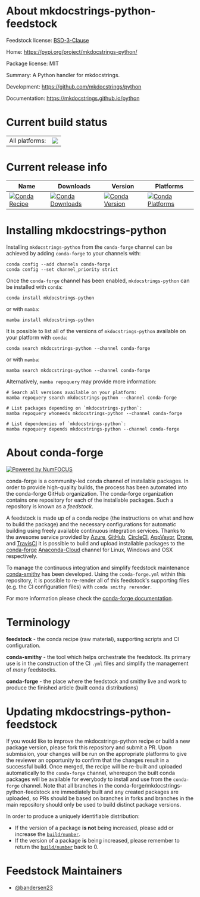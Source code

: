 About mkdocstrings-python-feedstock
===================================

Feedstock license: [BSD-3-Clause](https://github.com/conda-forge/mkdocstrings-python-feedstock/blob/main/LICENSE.txt)

Home: https://pypi.org/project/mkdocstrings-python/

Package license: MIT

Summary: A Python handler for mkdocstrings.

Development: https://github.com/mkdocstrings/python

Documentation: https://mkdocstrings.github.io/python

Current build status
====================


<table><tr><td>All platforms:</td>
    <td>
      <a href="https://dev.azure.com/conda-forge/feedstock-builds/_build/latest?definitionId=15653&branchName=main">
        <img src="https://dev.azure.com/conda-forge/feedstock-builds/_apis/build/status/mkdocstrings-python-feedstock?branchName=main">
      </a>
    </td>
  </tr>
</table>

Current release info
====================

| Name | Downloads | Version | Platforms |
| --- | --- | --- | --- |
| [![Conda Recipe](https://img.shields.io/badge/recipe-mkdocstrings--python-green.svg)](https://anaconda.org/conda-forge/mkdocstrings-python) | [![Conda Downloads](https://img.shields.io/conda/dn/conda-forge/mkdocstrings-python.svg)](https://anaconda.org/conda-forge/mkdocstrings-python) | [![Conda Version](https://img.shields.io/conda/vn/conda-forge/mkdocstrings-python.svg)](https://anaconda.org/conda-forge/mkdocstrings-python) | [![Conda Platforms](https://img.shields.io/conda/pn/conda-forge/mkdocstrings-python.svg)](https://anaconda.org/conda-forge/mkdocstrings-python) |

Installing mkdocstrings-python
==============================

Installing `mkdocstrings-python` from the `conda-forge` channel can be achieved by adding `conda-forge` to your channels with:

```
conda config --add channels conda-forge
conda config --set channel_priority strict
```

Once the `conda-forge` channel has been enabled, `mkdocstrings-python` can be installed with `conda`:

```
conda install mkdocstrings-python
```

or with `mamba`:

```
mamba install mkdocstrings-python
```

It is possible to list all of the versions of `mkdocstrings-python` available on your platform with `conda`:

```
conda search mkdocstrings-python --channel conda-forge
```

or with `mamba`:

```
mamba search mkdocstrings-python --channel conda-forge
```

Alternatively, `mamba repoquery` may provide more information:

```
# Search all versions available on your platform:
mamba repoquery search mkdocstrings-python --channel conda-forge

# List packages depending on `mkdocstrings-python`:
mamba repoquery whoneeds mkdocstrings-python --channel conda-forge

# List dependencies of `mkdocstrings-python`:
mamba repoquery depends mkdocstrings-python --channel conda-forge
```


About conda-forge
=================

[![Powered by
NumFOCUS](https://img.shields.io/badge/powered%20by-NumFOCUS-orange.svg?style=flat&colorA=E1523D&colorB=007D8A)](https://numfocus.org)

conda-forge is a community-led conda channel of installable packages.
In order to provide high-quality builds, the process has been automated into the
conda-forge GitHub organization. The conda-forge organization contains one repository
for each of the installable packages. Such a repository is known as a *feedstock*.

A feedstock is made up of a conda recipe (the instructions on what and how to build
the package) and the necessary configurations for automatic building using freely
available continuous integration services. Thanks to the awesome service provided by
[Azure](https://azure.microsoft.com/en-us/services/devops/), [GitHub](https://github.com/),
[CircleCI](https://circleci.com/), [AppVeyor](https://www.appveyor.com/),
[Drone](https://cloud.drone.io/welcome), and [TravisCI](https://travis-ci.com/)
it is possible to build and upload installable packages to the
[conda-forge](https://anaconda.org/conda-forge) [Anaconda-Cloud](https://anaconda.org/)
channel for Linux, Windows and OSX respectively.

To manage the continuous integration and simplify feedstock maintenance
[conda-smithy](https://github.com/conda-forge/conda-smithy) has been developed.
Using the ``conda-forge.yml`` within this repository, it is possible to re-render all of
this feedstock's supporting files (e.g. the CI configuration files) with ``conda smithy rerender``.

For more information please check the [conda-forge documentation](https://conda-forge.org/docs/).

Terminology
===========

**feedstock** - the conda recipe (raw material), supporting scripts and CI configuration.

**conda-smithy** - the tool which helps orchestrate the feedstock.
                   Its primary use is in the construction of the CI ``.yml`` files
                   and simplify the management of *many* feedstocks.

**conda-forge** - the place where the feedstock and smithy live and work to
                  produce the finished article (built conda distributions)


Updating mkdocstrings-python-feedstock
======================================

If you would like to improve the mkdocstrings-python recipe or build a new
package version, please fork this repository and submit a PR. Upon submission,
your changes will be run on the appropriate platforms to give the reviewer an
opportunity to confirm that the changes result in a successful build. Once
merged, the recipe will be re-built and uploaded automatically to the
`conda-forge` channel, whereupon the built conda packages will be available for
everybody to install and use from the `conda-forge` channel.
Note that all branches in the conda-forge/mkdocstrings-python-feedstock are
immediately built and any created packages are uploaded, so PRs should be based
on branches in forks and branches in the main repository should only be used to
build distinct package versions.

In order to produce a uniquely identifiable distribution:
 * If the version of a package **is not** being increased, please add or increase
   the [``build/number``](https://docs.conda.io/projects/conda-build/en/latest/resources/define-metadata.html#build-number-and-string).
 * If the version of a package **is** being increased, please remember to return
   the [``build/number``](https://docs.conda.io/projects/conda-build/en/latest/resources/define-metadata.html#build-number-and-string)
   back to 0.

Feedstock Maintainers
=====================

* [@bandersen23](https://github.com/bandersen23/)

